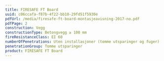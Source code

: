 ```yaml
---
title: FIRESAFE FT Board
uuid: c06ccafa-f87b-4f22-bb10-29fd51f5930e
pdfUrl: /media/firesafe-ft-board-montasjeavisning-2017-no.pdf
pdfPage: 2
construction: Vegg
constructionType: Betongvegg ≥ 100 mm
fireResistanceClass: EI 60
numberOfPenetrations: Uten installasjoner (tomme utsparinger og fuger)
penetrationGroup: Tomme utsparinger
product: FIRESAFE FT Board
---
```

